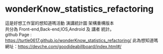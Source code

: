 # wonderKnow_statistics_refactoring
 這是好想工作室的想知道嗎活動 演講統計圖 架構重構版本 <br>
 共分為 Front-end,Back-end,IOS,Android 及 講者 統計。<br>
 github Page : https://turtle0617.github.io/wonderKnow_statistics_refactoring/
 此為想知道嗎網址：https://devche.com/goodideabillboard/index.html#/
